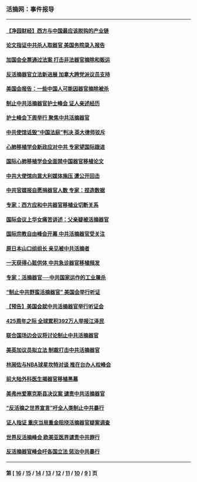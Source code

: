 ### 活摘网：事件报导
---
#### [【净园财经】西方与中国最应该脱钩的产业链](../../pages/nf5877/n14016113.md?07050430) 
#### [论文指证中共杀人取器官 美国务院录入报告](../../pages/nf5877/n13999890.md?07050430) 
#### [加国会全票通过法案 打击非法器官摘除和贩运](../../pages/nf5877/n13884924.md?07050430) 
#### [反活摘器官立法新进展 加拿大跨党派议员支持](../../pages/nf5877/n13876061.md?07050430) 
#### [美国会报告：一些中国人可能因器官摘除被杀](../../pages/nf5877/n13867964.md?07050430) 
#### [制止中共活摘器官护士峰会 证人亲述经历](../../pages/nf5877/n13859007.md?07050430) 
#### [护士峰会下周举行 聚焦中共活摘器官](../../pages/nf5877/n13855418.md?07050430) 
#### [中共使馆诋毁“中国法庭”判决 英大律师驳斥](../../pages/nf5877/n13833945.md?07050430) 
#### [心肺移植学会新政应对中共 专家望国际跟进](../../pages/nf5877/n13829043.md?07050430) 
#### [国际心肺移植学会全面禁中国器官移植论文](../../pages/nf5877/n13827785.md?07050430) 
#### [中共大使馆向意大利媒体施压 遭公开回击](../../pages/nf5877/n13826038.md?07050430) 
#### [中共官媒报自愿捐器官人数 专家：捏造数据](../../pages/nf5877/n13814130.md?07050430) 
#### [专家：西方应和中共器官移植业切断关系](../../pages/nf5877/n13772828.md?07050430) 
#### [国际会议上华女痛苦讲述：父亲疑被活摘器官](../../pages/nf5877/n13771583.md?07050430) 
#### [国际宗教自由峰会开幕 中共活摘器官受关注](../../pages/nf5877/n13769995.md?07050430) 
#### [原日本山口组组长 亲见被中共活摘者](../../pages/nf5877/n13767360.md?07050430) 
#### [一天获得心脏供体 中共急诊器官移植频发](../../pages/nf5877/n13764689.md?07050430) 
#### [专家：活摘器官──中共国家运作的工业屠杀](../../pages/nf5877/n13761178.md?07050430) 
#### [“制止中共野蛮活摘器官” 美国会举行听证](../../pages/nf5877/n13735831.md?07050430) 
#### [【预告】美国会就中共活摘器官举行听证会](../../pages/nf5877/n13732843.md?07050430) 
#### [425周年之际 全球累积392万人举报江泽民](../../pages/nf5877/n13719232.md?07050430) 
#### [联合国场边会议将讨论制止中共活摘器官](../../pages/nf5877/n13656361.md?07050430) 
#### [美英加议员拟立法 制裁打击中共活摘器官](../../pages/nf5877/n13430251.md?07050430) 
#### [林昶佐与NBA球星坎特对谈 推在台办人权峰会](../../pages/nf5877/n13414467.md?07050430) 
#### [前大陆外科医生揭器官移植黑幕](../../pages/nf5877/n13401416.md?07050430) 
#### [美弗州爱塞克斯县决议案 谴责中共活摘器官](../../pages/nf5877/n13320919.md?07050430) 
#### [“反活摘之世界宣言”吁全人类制止中共暴行](../../pages/nf5877/n13259730.md?07050430) 
#### [证人指证 重庆当局重金阻挠活摘器官疑案调查](../../pages/nf5877/n13259127.md?07050430) 
#### [世界反活摘峰会 欧美亚医界谴责中共罪行](../../pages/nf5877/n13253550.md?07050430) 
#### [反活摘器官峰会吁各国立法 惩治中共暴行](../../pages/nf5877/n13245052.md?07050430) 

---
#### 第 [ [16](./16.md?07050430) / [15](./15.md?07050430) / [14](./14.md?07050430) / [13](./13.md?07050430) / [12](./12.md?07050430) / [11](./11.md?07050430) / [10](./10.md?07050430) / [9](./9.md?07050430) ] 页
